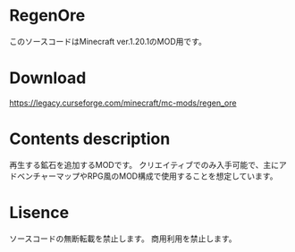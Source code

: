 # RegenOre
このソースコードはMinecraft ver.1.20.1のMOD用です。

# Download
https://legacy.curseforge.com/minecraft/mc-mods/regen_ore

# Contents description
再生する鉱石を追加するMODです。
クリエイティブでのみ入手可能で、主にアドベンチャーマップやRPG風のMOD構成で使用することを想定しています。

# Lisence
ソースコードの無断転載を禁止します。
商用利用を禁止します。
